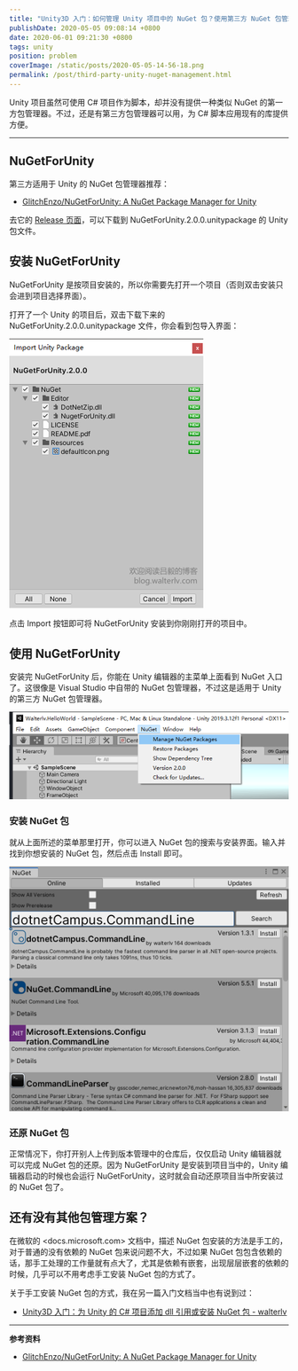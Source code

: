 ```yaml
---
title: "Unity3D 入门：如何管理 Unity 项目中的 NuGet 包？使用第三方 NuGet 包管理器——NuGetForUnity"
publishDate: 2020-05-05 09:08:14 +0800
date: 2020-06-01 09:21:30 +0800
tags: unity
position: problem
coverImage: /static/posts/2020-05-05-14-56-18.png
permalink: /post/third-party-unity-nuget-management.html
---
```


Unity 项目虽然可使用 C# 项目作为脚本，却并没有提供一种类似 NuGet 的第一方包管理器。不过，还是有第三方包管理器可以用，为 C# 脚本应用现有的库提供方便。

---

<div id="toc"></div>

## NuGetForUnity

第三方适用于 Unity 的 NuGet 包管理器推荐：

- [GlitchEnzo/NuGetForUnity: A NuGet Package Manager for Unity](https://github.com/GlitchEnzo/NuGetForUnity)

去它的 [Release 页面](https://github.com/GlitchEnzo/NuGetForUnity/releases)，可以下载到 NuGetForUnity.2.0.0.unitypackage 的 Unity 包文件。

## 安装 NuGetForUnity

NuGetForUnity 是按项目安装的，所以你需要先打开一个项目（否则双击安装只会进到项目选择界面）。

打开了一个 Unity 的项目后，双击下载下来的 NuGetForUnity.2.0.0.unitypackage 文件，你会看到包导入界面：

![导入包](/static/posts/2020-05-05-14-56-18.png)

点击 Import 按钮即可将 NuGetForUnity 安装到你刚刚打开的项目中。

## 使用 NuGetForUnity

安装完 NuGetForUnity 后，你能在 Unity 编辑器的主菜单上面看到 NuGet 入口了。这很像是 Visual Studio 中自带的 NuGet 包管理器，不过这是适用于 Unity 的第三方 NuGet 包管理器。

![NuGetForUnity 的界面](/static/posts/2020-05-05-14-57-26.png)

### 安装 NuGet 包

就从上面所述的菜单那里打开，你可以进入 NuGet 包的搜索与安装界面。输入并找到你想安装的 NuGet 包，然后点击 Install 即可。

![搜索与安装 NuGet 包](/static/posts/2020-05-05-15-06-06.png)

### 还原 NuGet 包

正常情况下，你打开别人上传到版本管理中的仓库后，仅仅启动 Unity 编辑器就可以完成 NuGet 包的还原。因为 NuGetForUnity 是安装到项目当中的，Unity 编辑器启动的时候也会运行 NuGetForUnity，这时就会自动还原项目当中所安装过的 NuGet 包了。

## 还有没有其他包管理方案？

在微软的 <docs.microsoft.com> 文档中，描述 NuGet 包安装的方法是手工的，对于普通的没有依赖的 NuGet 包来说问题不大，不过如果 NuGet 包包含依赖的话，那手工处理的工作量就有点大了，尤其是依赖有嵌套，出现层层嵌套的依赖的时候，几乎可以不用考虑手工安装 NuGet 包的方式了。

关于手工安装 NuGet 包的方式，我在另一篇入门文档当中也有说到过：

- [Unity3D 入门：为 Unity 的 C# 项目添加 dll 引用或安装 NuGet 包 - walterlv](/post/unity-starter-reference-dlls-and-add-nuget-package-for-unity-csharp-projects.html)

---

**参考资料**

- [GlitchEnzo/NuGetForUnity: A NuGet Package Manager for Unity](https://github.com/GlitchEnzo/NuGetForUnity)


